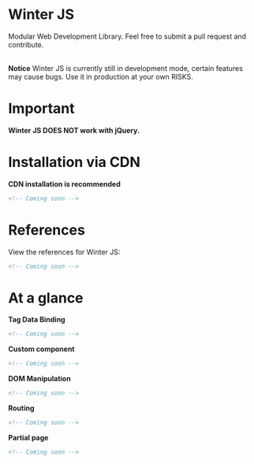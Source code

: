 # Winter JS

Modular Web Development Library. Feel free to submit a pull request and contribute.
<br/><br/>

<b>Notice</b>
Winter JS is currently still in development mode, 
certain features may cause bugs. Use it in production at your own RISKS. <br>

# Important
**Winter JS DOES NOT work with jQuery.**

# Installation via CDN
**CDN installation is recommended**
```html
<!-- Coming soon -->
```

# References
View the references for Winter JS: <br/>
```html
<!-- Coming soon -->
```

# At a glance

**Tag Data Binding** <br>
```html
<!-- Coming soon -->
```

**Custom component** <br>
```html
<!-- Coming soon -->
```

**DOM Manipulation** <br>
```html
<!-- Coming soon -->
```

**Routing** <br>
```html
<!-- Coming soon -->
```

**Partial page** <br>
```html
<!-- Coming soon -->
```
